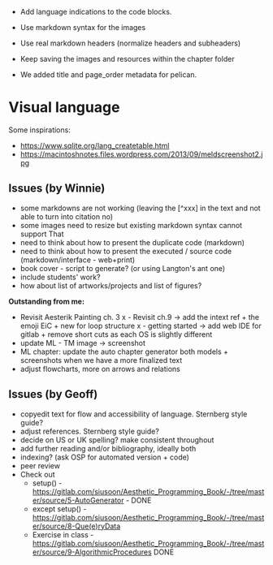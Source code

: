 - Add language indications to the code blocks.
- Use markdown syntax for the images
- Use real markdown headers (normalize headers and subheaders)
- Keep saving the images and resources within the chapter folder

- We added title and page_order metadata for pelican.

# Visual language

Some inspirations:
- <https://www.sqlite.org/lang_createtable.html>
- <https://macintoshnotes.files.wordpress.com/2013/09/meldscreenshot2.jpg>

## Issues (by Winnie)
- some markdowns are not working (leaving the [^xxx] in the text and not able to turn into citation no)
- some images need to resize but existing markdown syntax cannot support That
- need to think about how to present the duplicate code (markdown)
- need to think about how to present the executed / source code (markdown/interface - web+print)
- book cover - script to generate? (or using Langton's ant one)
- include students' work?
- how about list of artworks/projects and list of figures?

**Outstanding from me:**
- Revisit Aesterik Painting ch. 3
x - Revisit ch.9 -> add the intext ref + the emoji EiC + new for loop structure
x - getting started -> add web IDE for gitlab + remove short cuts as each OS is slightly different
- update ML - TM image -> screenshot
- ML chapter: update the auto chapter generator both models + screenshots when we have a more finalized text
- adjust flowcharts, more on arrows and relations

## Issues (by Geoff)
- copyedit text for flow and accessibility of language. Sternberg style guide?
- adjust references. Sternberg style guide?
- decide on US or UK spelling? make consistent throughout
- add further reading and/or bibliography, ideally both
- indexing? (ask OSP for automated version + code)
- peer review
- Check out
    - setup() - https://gitlab.com/siusoon/Aesthetic_Programming_Book/-/tree/master/source/5-AutoGenerator - DONE
    - except setup() - https://gitlab.com/siusoon/Aesthetic_Programming_Book/-/tree/master/source/8-Que(e)ryData
    - Exercise in class - https://gitlab.com/siusoon/Aesthetic_Programming_Book/-/tree/master/source/9-AlgorithmicProcedures DONE
